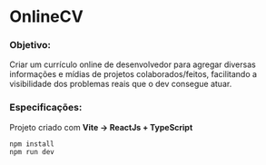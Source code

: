# OnlineCV

### Objetivo: 
Criar um currículo online de desenvolvedor para agregar diversas informações e mídias de projetos colaborados/feitos, facilitando a visibilidade dos problemas reais que o dev consegue atuar.


### Especificações:
Projeto criado com **Vite -> ReactJs + TypeScript**

```
npm install
npm run dev
```
